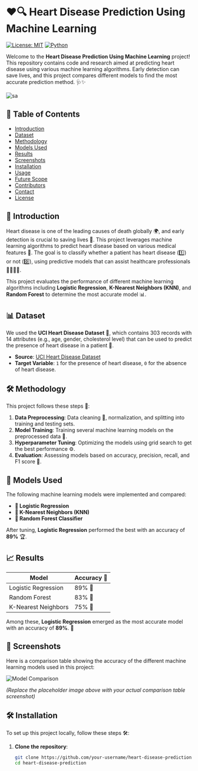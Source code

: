 # ❤️🔍 Heart Disease Prediction Using Machine Learning

[![License: MIT](https://img.shields.io/badge/License-MIT-blue.svg)](https://opensource.org/licenses/MIT)
[![Python](https://img.shields.io/badge/Python-3.x-brightgreen.svg)](https://www.python.org/)

Welcome to the **Heart Disease Prediction Using Machine Learning** project! This repository contains code and research aimed at predicting heart disease using various machine learning algorithms. Early detection can save lives, and this project compares different models to find the most accurate prediction method. 🩺✨

![sa](https://github.com/user-attachments/assets/39daf173-8b1d-4491-92e8-4a6286b9d47a)

## 📝 Table of Contents
- [Introduction](#introduction)
- [Dataset](#dataset)
- [Methodology](#methodology)
- [Models Used](#models-used)
- [Results](#results)
- [Screenshots](#screenshots)
- [Installation](#installation)
- [Usage](#usage)
- [Future Scope](#future-scope)
- [Contributors](#contributors)
- [Contact](#contact)
- [License](#license)

## 🚀 Introduction

Heart disease is one of the leading causes of death globally 🌍, and early detection is crucial to saving lives 💓. This project leverages machine learning algorithms to predict heart disease based on various medical features 🧠. The goal is to classify whether a patient has heart disease (1️⃣) or not (0️⃣), using predictive models that can assist healthcare professionals 👩‍⚕️👨‍⚕️.

This project evaluates the performance of different machine learning algorithms including **Logistic Regression**, **K-Nearest Neighbors (KNN)**, and **Random Forest** to determine the most accurate model 📊.

## 📊 Dataset

We used the **UCI Heart Disease Dataset** 💽, which contains 303 records with 14 attributes (e.g., age, gender, cholesterol level) that can be used to predict the presence of heart disease in a patient 🏥.

- **Source**: [UCI Heart Disease Dataset](https://archive.ics.uci.edu/ml/datasets/heart+disease)
- **Target Variable**: `1` for the presence of heart disease, `0` for the absence of heart disease.

## 🛠️ Methodology

This project follows these steps 🔄:

1. **Data Preprocessing**: Data cleaning 🧼, normalization, and splitting into training and testing sets.
2. **Model Training**: Training several machine learning models on the preprocessed data 🎯.
3. **Hyperparameter Tuning**: Optimizing the models using grid search to get the best performance ⚙️.
4. **Evaluation**: Assessing models based on accuracy, precision, recall, and F1 score 🏅.

## 🤖 Models Used

The following machine learning models were implemented and compared:

- **🔹 Logistic Regression**
- **🔹 K-Nearest Neighbors (KNN)**
- **🔹 Random Forest Classifier**

After tuning, **Logistic Regression** performed the best with an accuracy of **89%** 🏆.

## 📈 Results

| Model                      | Accuracy 🎯 |
| --------------------------- | ----------- |
| Logistic Regression         | 89% 🥇      |
| Random Forest               | 83% 🥈      |
| K-Nearest Neighbors         | 75% 🥉      |

Among these, **Logistic Regression** emerged as the most accurate model with an accuracy of **89%**. 🌟

## 📸 Screenshots

Here is a comparison table showing the accuracy of the different machine learning models used in this project:

![Model Comparison](https://via.placeholder.com/800x300.png?text=Insert+Comparison+Table+Screenshot+Here)

*(Replace the placeholder image above with your actual comparison table screenshot)*

## 🛠️ Installation

To set up this project locally, follow these steps 🛠️:

1. **Clone the repository**:
   ```bash
   git clone https://github.com/your-username/heart-disease-prediction.git
   cd heart-disease-prediction
